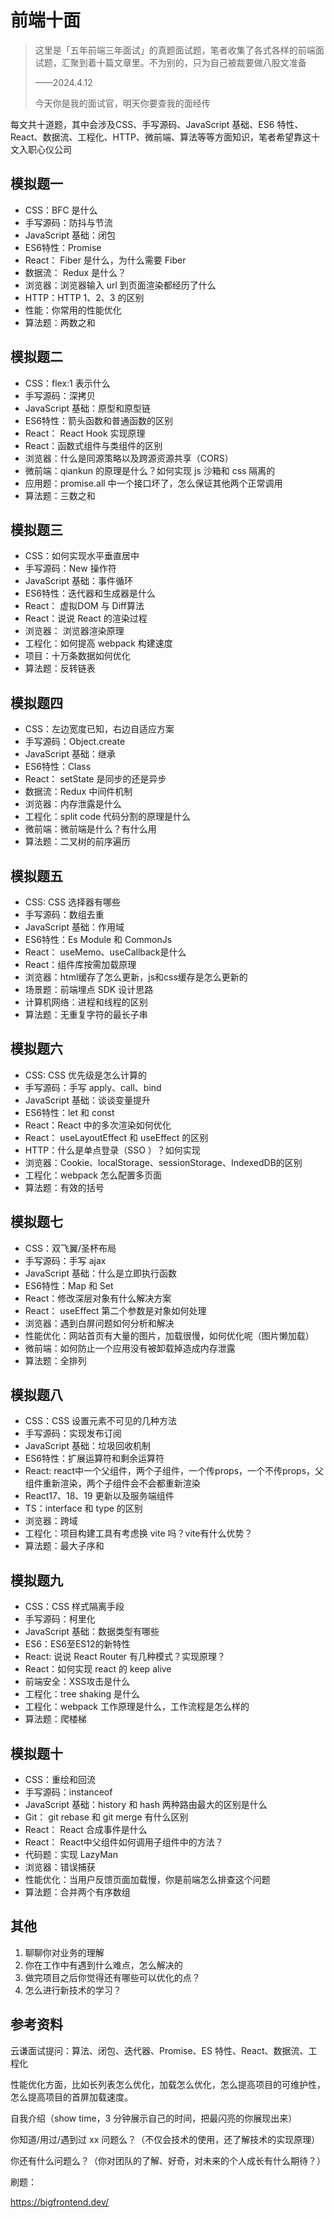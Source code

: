 # 前端十面

> 这里是「五年前端三年面试」的真题面试题，笔者收集了各式各样的前端面试题，汇聚到着十篇文章里。不为别的，只为自己被裁要做八股文准备
>
> ——2024.4.12
>
> 今天你是我的面试官，明天你要查我的面经传

每文共十道题，其中会涉及CSS、手写源码、JavaScript 基础、ES6 特性、React、数据流、工程化、HTTP、微前端、算法等等方面知识，笔者希望靠这十文入职心仪公司

## 模拟题一

- CSS：BFC 是什么
- 手写源码：防抖与节流
- JavaScript 基础：闭包
- ES6特性：Promise 
- React： Fiber 是什么，为什么需要 Fiber 
- 数据流： Redux 是什么？
- 浏览器：浏览器输入 url 到页面渲染都经历了什么
- HTTP：HTTP 1、2、3 的区别
- 性能：你常用的性能优化
- 算法题：两数之和

## 模拟题二

- CSS：flex:1  表示什么
- 手写源码：深拷贝
- JavaScript 基础：原型和原型链
- ES6特性：箭头函数和普通函数的区别
- React： React Hook 实现原理
- React：函数式组件与类组件的区别
- 浏览器：什么是同源策略以及跨源资源共享（CORS）
- 微前端：qiankun 的原理是什么？如何实现 js 沙箱和 css 隔离的 
- 应用题：promise.all 中一个接口坏了，怎么保证其他两个正常调用
- 算法题：三数之和

## 模拟题三

- CSS：如何实现水平垂直居中
- 手写源码：New 操作符
- JavaScript 基础：事件循环
- ES6特性：迭代器和生成器是什么
- React： 虚拟DOM 与 Diff算法
- React：说说 React 的渲染过程
- 浏览器： 浏览器渲染原理 
- 工程化：如何提高 webpack 构建速度
- 项目：十万条数据如何优化
- 算法题：反转链表 

## 模拟题四

- CSS：左边宽度已知，右边自适应方案
- 手写源码：Object.create
- JavaScript 基础：继承
- ES6特性：Class
- React： setState 是同步的还是异步
- 数据流：Redux 中间件机制
- 浏览器：内存泄露是什么
- 工程化：split code 代码分割的原理是什么
- 微前端：微前端是什么？有什么用
- 算法题：二叉树的前序遍历

## 模拟题五

- CSS: CSS 选择器有哪些
- 手写源码：数组去重
- JavaScript 基础：作用域
- ES6特性：Es Module 和 CommonJs
- React： useMemo、useCallback是什么
- React：组件库按需加载原理
- 浏览器：html缓存了怎么更新，js和css缓存是怎么更新的
- 场景题：前端埋点 SDK 设计思路
- 计算机网络：进程和线程的区别
- 算法题：无重复字符的最长子串

## 模拟题六

- CSS: CSS 优先级是怎么计算的
- 手写源码：手写 apply、call、bind 
- JavaScript 基础：谈谈变量提升
- ES6特性：let 和 const
- React：React 中的多次渲染如何优化
- React： useLayoutEffect 和 useEffect 的区别
- HTTP：什么是单点登录（SSO ）？如何实现
- 浏览器：Cookie、localStorage、sessionStorage、IndexedDB的区别
- 工程化：webpack 怎么配置多页面
- 算法题：有效的括号

## 模拟题七

- CSS：双飞翼/圣杯布局
- 手写源码：手写 ajax
- JavaScript 基础：什么是立即执行函数
- ES6特性：Map 和 Set
- React：修改深层对象有什么解决方案
- React： useEffect 第二个参数是对象如何处理
- 浏览器：遇到白屏问题如何分析和解决
- 性能优化：网站首页有大量的图片，加载很慢，如何优化呢（图片懒加载）
- 微前端：如何防止一个应用没有被卸载掉造成内存泄露
- 算法题：全排列

## 模拟题八

- CSS：CSS 设置元素不可见的几种方法
- 手写源码：实现发布订阅 
- JavaScript 基础：垃圾回收机制
- ES6特性：扩展运算符和剩余运算符
- React: react中一个父组件，两个子组件，一个传props，一个不传props，父组件重新渲染，两个子组件会不会都重新渲染
- React17、18、19 更新以及服务端组件
- TS：interface 和 type 的区别
- 浏览器：跨域
- 工程化：项目构建工具有考虑换 vite 吗？vite有什么优势？
- 算法题：最大子序和

## 模拟题九

- CSS：CSS 样式隔离手段
- 手写源码：柯里化
- JavaScript 基础：数据类型有哪些
- ES6：ES6至ES12的新特性
- React: 说说 React Router 有几种模式？实现原理？
- React：如何实现 react 的 keep alive
- 前端安全：XSS攻击是什么
- 工程化：tree shaking 是什么
- 工程化：webpack 工作原理是什么，工作流程是怎么样的
- 算法题：爬楼梯

## 模拟题十

- CSS：重绘和回流
- 手写源码：instanceof 
- JavaScript 基础：history 和 hash 两种路由最大的区别是什么
- Git： git rebase 和 git merge 有什么区别
- React： React 合成事件是什么
- React： React中父组件如何调用子组件中的方法？
- 代码题：实现 LazyMan
- 浏览器：错误捕获
- 性能优化：当用户反馈页面加载慢，你是前端怎么排查这个问题
- 算法题：合并两个有序数组



## 其他

1. 聊聊你对业务的理解
2. 你在工作中有遇到什么难点，怎么解决的
3. 做完项目之后你觉得还有哪些可以优化的点？
4. 怎么进行新技术的学习？






## 参考资料

云谦面试提问：算法、闭包、迭代器、Promise、ES 特性、React、数据流、工程化

性能优化方面，比如长列表怎么优化，加载怎么优化，怎么提高项目的可维护性，怎么提高项目的首屏加载速度。

自我介绍（show time，3 分钟展示自己的时间，把最闪亮的你展现出来）

你知道/用过/遇到过 xx 问题么？（不仅会技术的使用，还了解技术的实现原理）

你还有什么问题么？（你对团队的了解、好奇，对未来的个人成长有什么期待？）



刷题：

https://bigfrontend.dev/




